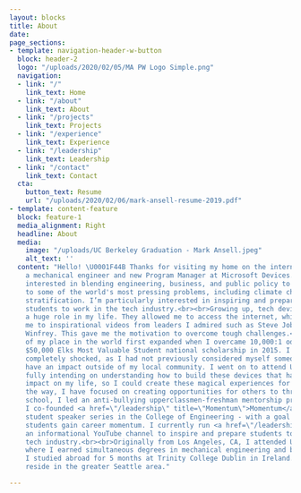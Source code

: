 ```yaml
---
layout: blocks
title: About
date: 
page_sections:
- template: navigation-header-w-button
  block: header-2
  logo: "/uploads/2020/02/05/MA PW Logo Simple.png"
  navigation:
  - link: "/"
    link_text: Home
  - link: "/about"
    link_text: About
  - link: "/projects"
    link_text: Projects
  - link: "/experience"
    link_text: Experience
  - link: "/leadership"
    link_text: Leadership
  - link: "/contact"
    link_text: Contact
  cta:
    button_text: Resume
    url: "/uploads/2020/02/06/mark-ansell-resume-2019.pdf"
- template: content-feature
  block: feature-1
  media_alignment: Right
  headline: About
  media:
    image: "/uploads/UC Berkeley Graduation - Mark Ansell.jpeg"
    alt_text: ''
  content: "Hello! \U0001F44B Thanks for visiting my home on the internet.<br><br>I'm
    a mechanical engineer and new Program Manager at Microsoft Devices.<br><br>I'm
    interested in blending engineering, business, and public policy to create solutions
    to some of the world's most pressing problems, including climate change and economic
    stratification. I’m particularly interested in inspiring and preparing first-generation
    students to work in the tech industry.<br><br>Growing up, tech devices played
    a huge role in my life. They allowed me to access the internet, which exposed
    me to inspirational videos from leaders I admired such as Steve Jobs and Oprah
    Winfrey. This gave me the motivation to overcome tough challenges.<br><br>My perception
    of my place in the world first expanded when I overcame 10,000:1 odds to win the
    $50,000 Elks Most Valuable Student national scholarship in 2015. I remember feeling
    completely shocked, as I had not previously considered myself someone who could
    have an impact outside of my local community. I went on to attend UC Berkeley,
    fully intending on understanding how to build these devices that had such a positive
    impact on my life, so I could create these magical experiences for others.<br><br>Along
    the way, I have focused on creating opportunities for others to thrive. In high
    school, I led an anti-bullying upperclassmen-freshman mentorship program. At Cal,
    I co-founded <a href=\"/leadership\" title=\"Momentum\">Momentum</a> - the first
    student speaker series in the College of Engineering - with a goal of helping
    students gain career momentum. I currently run <a href=\"/leadership\" title=\"TheTechTwins\">TheTechTwins</a>,
    an informational YouTube channel to inspire and prepare students to work in the
    tech industry.<br><br>Originally from Los Angeles, CA, I attended UC Berkeley,
    where I earned simultaneous degrees in mechanical engineering and business administration.
    I studied abroad for 5 months at Trinity College Dublin in Ireland. I currently
    reside in the greater Seattle area."

---
```


